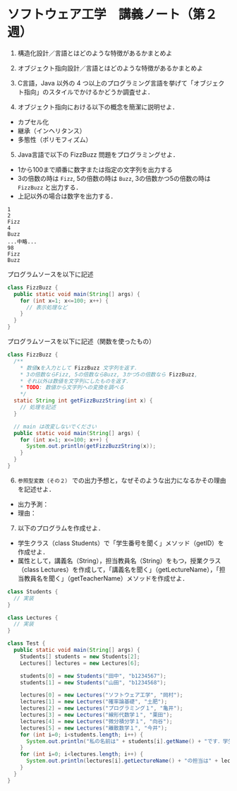 # ソフトウェア工学　講義ノート（第２週）


1. 構造化設計／言語とはどのような特徴があるかまとめよ

2. オブジェクト指向設計／言語とはどのような特徴があるかまとめよ

3. C言語，Java 以外の 4 つ以上のプログラミング言語を挙げて「オブジェクト指向」のスタイルでかけるかどうか調査せよ．

4. オブジェクト指向における以下の概念を簡潔に説明せよ．
- カプセル化
- 継承（インヘリタンス）
- 多態性（ポリモフィズム）

5. Java言語で以下の FizzBuzz 問題をプログラミングせよ．

- 1から100まで順番に数字または指定の文字列を出力する
- 3の倍数の時は `Fizz`, 5の倍数の時は `Buzz`, 3の倍数かつ5の倍数の時は`FizzBuzz` と出力する．
- 上記以外の場合は数字を出力する．

```
1
2
Fizz
4
Buzz
...中略...
98
Fizz
Buzz
```

プログラムソースを以下に記述
```java
class FizzBuzz {
  public static void main(String[] args) {
    for (int x=1; x<=100; x++) {
      // 表示処理など
    }
  }
}
```

プログラムソースを以下に記述（関数を使ったもの）
```java
class FizzBuzz {
  /**
    * 数値xを入力として FizzBuzz 文字列を返す．
    * 3の倍数ならFizz, 5の倍数ならBuzz, 3かつ5の倍数なら FizzBuzz, 
    * それ以外は数値を文字列にしたものを返す．
    * TODO: 数値から文字列への変換を調べる
    */
  static String int getFizzBuzzString(int x) {
    // 処理を記述
  }

  // main は改変しないでください
  public static void main(String[] args) {
    for (int x=1; x<=100; x++) {
      System.out.println(getFizzBuzzString(x));
    }
  }
}
```

6. `参照型変数（その２）` での出力予想と，なぜそのような出力になるかその理由を記述せよ．

- 出力予測：
- 理由：

7. 以下のプログラムを作成せよ．

- 学生クラス（class Students）で「学生番号を聞く」メソッド（getID）を作成せよ．
- 属性として，講義名（String），担当教員名（String）をもつ，授業クラス（class Lectures）を作成して，「講義名を聞く」（getLectureName），「担当教員名を聞く」（getTeacherName）メソッドを作成せよ．

```java
class Students {
  // 実装
}

class Lectures {
  // 実装
}

class Test {
  public static void main(String[] args) {
    Students[] students = new Students[2];
    Lectures[] lectures = new Lectures[6];

    students[0] = new Students("田中", "b1234567");
    students[1] = new Students("山田", "b1234568");

    lectures[0] = new Lectures("ソフトウェア工学", "岡村");
    lectures[1] = new Lectures("確率論基礎", "土肥");
    lectures[2] = new Lectures("プログラミング１", "亀井");
    lectures[3] = new Lectures("線形代数学１", "栗田");
    lectures[4] = new Lectures("微分積分学１", "向谷");
    lectures[5] = new Lectures("離散数学１", "今井");
    for (int i=0; i<students.length; i++) {
      System.out.println("私の名前は" + students[i].getName() + "です．学生番号は" + students[i].getID() + "です");
    }
    for (int i=0; i<lectures.length; i++) {
      System.out.println(lectures[i].getLectureName() + "の担当は" + lectures[i].getTeachearName() + "です");
    }
  }
}
```
